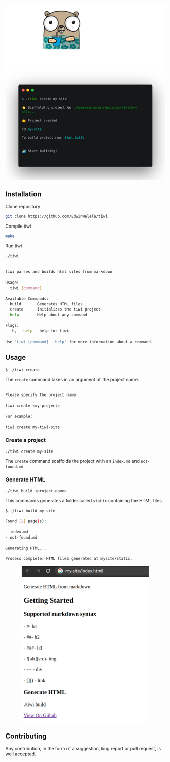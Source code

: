 <div align="center">
<img src="docs/tiwi.png"/>

<img src="./docs/create.png" width=600/>
</div>


## Installation

Clone repository

```bash
git clone https://github.com/EdwinWalela/tiwi
```

Compile tiwi

```bash
make
```

Run tiwi

```bash
./tiwi


tiwi parses and builds html sites from markdown

Usage:
  tiwi [command]

Available Commands:
  build       Generates HTML files
  create      Initializes the tiwi project
  help        Help about any command

Flags:
  -h, --help   help for tiwi

Use "tiwi [command] --help" for more information about a command.

```

## Usage

```bash
$ ./tiwi create
```

The `create` command takes in an argument of the project name.

```bash

Please specify the project name:

tiwi create <my-project>

For example:

tiwi create my-tiwi-site

```

### Create a project

```bash
./tiwi create my-site
```

The `create` command scaffolds the project with an `index.md` and `not-found.md`

### Generate HTML

```bash
./tiwi build <project-name>
```

This commands generates a folder called `static` containing the HTML files

```bash
$ ./tiwi build my-site

Found [2] page(s):

- index.md
- not-found.md

Generating HTML...

Process complete. HTML files generated at mysite/static.
```
<div align="center">
<img src="./docs/index-html.png" width=400/>
</div>


## Contributing

Any contribution, in the form of a suggestion, bug report or pull request, is well accepted.